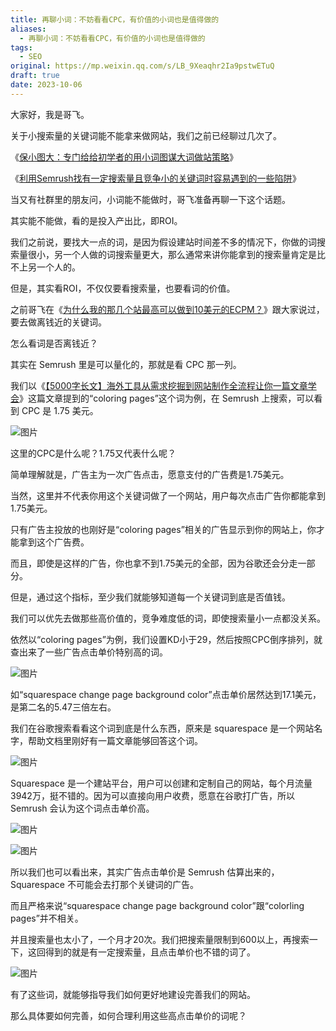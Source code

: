 ```yaml
---
title: 再聊小词：不妨看看CPC，有价值的小词也是值得做的
aliases:
  - 再聊小词：不妨看看CPC，有价值的小词也是值得做的
tags:
  - SEO
original: https://mp.weixin.qq.com/s/LB_9Xeaqhr2Ia9pstwETuQ
draft: true
date: 2023-10-06
---
```

大家好，我是哥飞。  

关于小搜索量的关键词能不能拿来做网站，我们之前已经聊过几次了。

《[保小图大：专门给给初学者的用小词图谋大词做站策略](http://mp.weixin.qq.com/s?__biz=MjM5OTIzMzYyMA==&mid=2650080426&idx=1&sn=86da6a2e5286dbf1079364af9b02bbd4&chksm=bf3f35918848bc874fe572059c2386c7e17df09ae6118ea336e7b1d653f740e09c06497043e0&scene=21#wechat_redirect)》  

《[利用Semrush找有一定搜索量且竞争小的关键词时容易遇到的一些陷阱](http://mp.weixin.qq.com/s?__biz=MjM5OTIzMzYyMA==&mid=2650079995&idx=1&sn=33a28926e9987ecc05e6d1f01168b14d&chksm=bf3f33c08848bad6578c203ba465db564e88427113ee09d7c3be9cce6f829049a78e1bbd1941&scene=21#wechat_redirect)》  

当又有社群里的朋友问，小词能不能做时，哥飞准备再聊一下这个话题。  

其实能不能做，看的是投入产出比，即ROI。

我们之前说，要找大一点的词，是因为假设建站时间差不多的情况下，你做的词搜索量很小，另一个人做的词搜索量更大，那么通常来讲你能拿到的搜索量肯定是比不上另一个人的。

但是，其实看ROI，不仅仅要看搜索量，也要看词的价值。

之前哥飞在《[为什么我的那几个站最高可以做到10美元的ECPM？](http://mp.weixin.qq.com/s?__biz=MjM5OTIzMzYyMA==&mid=2650079425&idx=1&sn=aa2bd542f22f33c7b0ae325b1bb5ac49&chksm=bf3f31fa8848b8ec4633cb305c0f73891438b85d333893b86ba570aaf2f478999c208614158b&scene=21#wechat_redirect)》跟大家说过，要去做离钱近的关键词。

怎么看词是否离钱近？

其实在 Semrush 里是可以量化的，那就是看 CPC 那一列。

我们以《[【5000字长文】海外工具从需求挖掘到网站制作全流程让你一篇文章学会](http://mp.weixin.qq.com/s?__biz=MjM5OTIzMzYyMA==&mid=2650080068&idx=1&sn=fd78f26239bf2187919b613a8d7c9a4f&chksm=bf3f327f8848bb69d2ef72fff06666370f0f5ad83dccccbf584a77c864f70120e625fad5f27a&scene=21#wechat_redirect)》这篇文章提到的“coloring pages”这个词为例，在 Semrush 上搜索，可以看到 CPC 是 1.75 美元。

![图片](https://mmbiz.qpic.cn/sz_mmbiz_png/LBrX00GQeictURmCRVj5GWgCeBYWNGJzSAauhibnnicWtwkCNHmVWXy4WF15mIib3UROicRfOZQUt3PQ69ChZjRjrDA/640?wx_fmt=png&tp=webp&wxfrom=5&wx_lazy=1&wx_co=1)

这里的CPC是什么呢？1.75又代表什么呢？  

简单理解就是，广告主为一次广告点击，愿意支付的广告费是1.75美元。  

当然，这里并不代表你用这个关键词做了一个网站，用户每次点击广告你都能拿到1.75美元。  

只有广告主投放的也刚好是“coloring pages”相关的广告显示到你的网站上，你才能拿到这个广告费。  

而且，即使是这样的广告，你也拿不到1.75美元的全部，因为谷歌还会分走一部分。

但是，通过这个指标，至少我们就能够知道每一个关键词到底是否值钱。

我们可以优先去做那些高价值的，竞争难度低的词，即使搜索量小一点都没关系。

依然以“coloring pages”为例，我们设置KD小于29，然后按照CPC倒序排列，就查出来了一些广告点击单价特别高的词。

![图片](https://mmbiz.qpic.cn/sz_mmbiz_png/LBrX00GQeictURmCRVj5GWgCeBYWNGJzSgTfmgTCiae9CesHZKEaREHO2Bm8icYDWgiaYzNSTllMknMxYHKUPt6PEQ/640?wx_fmt=png&tp=webp&wxfrom=5&wx_lazy=1&wx_co=1)

如“squarespace change page background color”点击单价居然达到17.1美元，是第二名的5.47三倍左右。

我们在谷歌搜索看看这个词到底是什么东西，原来是 squarespace 是一个网站名字，帮助文档里刚好有一篇文章能够回答这个词。

![图片](https://mmbiz.qpic.cn/sz_mmbiz_png/LBrX00GQeictURmCRVj5GWgCeBYWNGJzSn42Xibp8zBDr11icKpxYUoOP3aicXyQEowRgwtCbTVXkDibErAf62iceCfw/640?wx_fmt=png&tp=webp&wxfrom=5&wx_lazy=1&wx_co=1)

Squarespace 是一个建站平台，用户可以创建和定制自己的网站，每个月流量3942万，挺不错的。因为可以直接向用户收费，愿意在谷歌打广告，所以 Semrush 会认为这个词点击单价高。

![图片](https://mmbiz.qpic.cn/sz_mmbiz_png/LBrX00GQeictURmCRVj5GWgCeBYWNGJzS3Hibh4CYo2HjC7ztElsickdg5FkCPnZSt8C1BTPibdMVXuqNuUicIibHkibA/640?wx_fmt=png&tp=webp&wxfrom=5&wx_lazy=1&wx_co=1)

![图片](https://mmbiz.qpic.cn/sz_mmbiz_png/LBrX00GQeictURmCRVj5GWgCeBYWNGJzSWuOG1vGwFcmZKS1YZCic2y4ibNr77Yauf6cG76KK3oNibMWm6EyrSuCAQ/640?wx_fmt=png&tp=webp&wxfrom=5&wx_lazy=1&wx_co=1)  

所以我们也可以看出来，其实广告点击单价是 Semrush 估算出来的，Squarespace 不可能会去打那个关键词的广告。  

而且严格来说“squarespace change page background color”跟“colorling pages”并不相关。  

并且搜索量也太小了，一个月才20次。我们把搜索量限制到600以上，再搜索一下，这回得到的就是有一定搜索量，且点击单价也不错的词了。

![图片](https://mmbiz.qpic.cn/sz_mmbiz_png/LBrX00GQeictURmCRVj5GWgCeBYWNGJzSmk2sDO9xN63GpVuQkUPWPW4cGVekicUtArtJLftTvJ9rhh378K9mLqQ/640?wx_fmt=png&tp=webp&wxfrom=5&wx_lazy=1&wx_co=1)

有了这些词，就能够指导我们如何更好地建设完善我们的网站。

那么具体要如何完善，如何合理利用这些高点击单价的词呢？  